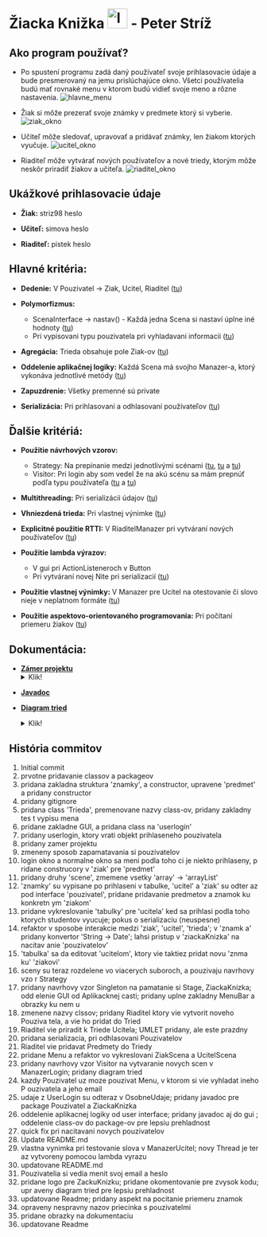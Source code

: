 # Žiacka Knižka <img src="../master/obrazky/logo.png" alt="logo" width="40"/> - Peter Stríž

## Ako program používať?
- Po spustení programu zadá daný používateľ svoje prihlasovacie údaje a bude presmerovaný na jemu prislúchajúce okno. Všetci používatelia budú mať rovnaké menu v ktorom budú vidieť svoje meno a rôzne nastavenia. ![hlavne_menu](../master/obrazky/Hlavne_menu.png)

- Žiak si môže prezerať svoje známky v predmete ktorý si vyberie. ![ziak_okno](../master/obrazky/ziak_okno.png)

- Učiteľ môže sledovať, upravovať a pridávať známky, len žiakom ktorých vyučuje. ![ucitel_okno](../master/obrazky/ucitel_okno.PNG)

- Riaditeľ môže vytvárať nových používateľov a nové triedy, ktorým môže neskôr priradiť žiakov a učiteľa. ![riaditel_okno](../master/obrazky/riaditel_okno.PNG)

## Ukážkové prihlasovacie údaje
* **Žiak:** striz98 heslo

* **Učiteľ:** simova heslo

* **Riaditeľ:** pistek heslo

## Hlavné kritéria:
* **Dedenie:** V Pouzivatel -> Ziak, Ucitel, Riaditel ([tu](../master/src/pouzivatelia/Ziak.java#L20))

* **Polymorfizmus:** 
	* ScenaInterface -> nastav() - Každá jedna Scena si nastaví úplne iné hodnoty ([tu](../master/src/guiAplikacnaLogika/Scena.java#L26))
	* Pri vypisovani typu pouzivatela pri vyhladavani informacii ([tu](../master/src/gui/DefaultHodnoty.java#L221))
	
* **Agregácia:** Trieda obsahuje pole Ziak-ov ([tu](../master/src/udaje/Trieda.java#L21))

* **Oddelenie aplikačnej logiky:** Každá Scena má svojho Manazer-a, ktorý vykonáva jednotlivé metódy ([tu](../master/src/guiAplikacnaLogika/ManazerLogin.java))

* **Zapuzdrenie:** Všetky premenné sú private

* **Serializácia:** Pri prihlasovaní a odhlasovaní používateľov ([tu](../master/src/udaje/ZiackaKnizkaSingleton.java#L49-L89))

## Ďalšie kritériá:
* **Použitie návrhových vzorov:** 
  * Strategy: Na prepínanie medzi jednotlivými scénami ([tu](../master/src/guiAplikacnaLogika/ManazerLogin.java#L38-L40), [tu](../master/src/guiAplikacnaLogika/Scena.java#L13-L29) a [tu](../master/src/gui/ScenaUcitelHlavna.java#L49-L60))
  * Visitor: Pri login aby som vedel že na akú scénu sa mám prepnúť podľa typu používateľa ([tu](../master/src/guiAplikacnaLogika/ManazerLogin.java#L27-L54) a [tu](../master/src/pouzivatelia/Ziak.java#L103-L105))

* **Multithreading:** Pri serializácii údajov ([tu](../master/src/udaje/ZiackaKnizkaSingleton.java#L50-L61))

* **Vhniezdená trieda:** Pri vlastnej výnimke ([tu](../master/src/guiAplikacnaLogika/ManazerUcitel.java#L28-L32))

* **Explicitné použitie RTTI:** V RiaditelManazer pri vytváraní nových používateľov ([tu](../master/src/guiAplikacnaLogika/ManazerRiaditel.java#L48-L62))

* **Použitie lambda výrazov:** 
  * V gui pri ActionListeneroch v Button 
  * Pri vytváraní novej Nite pri serializacií  ([tu](../master/src/udaje/ZiackaKnizkaSingleton.java#L50-L61))

* **Použitie vlastnej výnimky:** V Manazer pre Ucitel na otestovanie či slovo nieje v neplatnom formáte ([tu](../master/src/guiAplikacnaLogika/ManazerUcitel.java#L28-#L44))

* **Použitie aspektovo-orientovaného programovania:** Pri počítaní priemeru žiakov ([tu](../master/src/aspekt/PocitaniePriemeru.java))
 
## Dokumentácia:
* [**Zámer projektu**](../master/Zamer%20PeterStriz%20Projekt%20ZiackaKnizka.pdf) <details> <summary>Klik!</summary><p> &emsp; Cieľom môjho projektu je vytvoriť žiacku knižku, v ktorej bude mať možnosť žiak pozerať si svoje výsledky v prehľadnej tabuľke. Počas svojho štúdia bude vedieť sledovať výsledky z písomiek a rôznych testov, a zároveň akú známku môže približne očakávať na konci roka. <br> 
&emsp; Učiteľ bude môcť pridávať a meniť známky jednotlivých žiakov. Taktiež by mal vedieť pridávať absencie žiakov z vyučovania. Upravovať hodnoty bude vedieť iba tým žiakom, ktorých vyučuje. <br>
&emsp; Riaditeľ by vedel upravovať, ktorý učiteľ bude vyučovať ktorú triedu a ktorí žiaci patria do jednotlivých tried. 
Celá žiacka knižka by mala mať jednoduchý user interface. Bude tam login podľa údajov ktoré používatelia dostanú vopred vygenerované. Heslo by si mali neskôr možnosť zmeniť sami. <br>
&emsp; V neskorších verziách by si mohli používatelia vyhľadať iného používateľa, a boli by presmerovaný na ich profil, kde by boli ich kontaktné údaje. 
 </p> </details>


* [**Javadoc**](../master/doc/index.html)

* [**Diagram tried**](../master/Schema.uxf) <details> <summary>Klik!</summary> <img src="../master/obrazky/schema.png" alt="schema"/> </details>

## História commitov
1. Initial commit
2. prvotne pridavanie classov a packageov
3. pridana zakladna struktura 'znamky', a constructor, upravene 'predmet' a pridany constructor
4. pridany gitignore
5. pridana class 'Trieda', premenovane nazvy class-ov, pridany zakladny tes
t vypisu mena 
6. pridane zakladne GUI, a pridana class na 'userlogin'
7. pridany userlogin, ktory vrati objekt prihlaseneho pouzivatela
8. pridany zamer projektu
9. zmeneny sposob zapamatavania si pouzivatelov
10. login okno a normalne okno sa meni podla toho ci je niekto prihlaseny, p
ridane construcory v 'ziak' pre 'predmet'
11. pridany druhy 'scene', zmemene vsetky 'array' -> 'arrayList'
12. 'znamky' su vypisane po prihlaseni v tabulke, 'ucitel' a 'ziak' su odter
az pod interface 'pouzivatel', pridane pridavanie predmetov a znamok ku konkretn
ym 'ziakom'
13. pridane vykreslovanie 'tabulky' pre 'ucitela' ked sa prihlasi podla toho
 ktorych studentov vyucuje; pokus o serializaciu (neuspesne)
14. refaktor v sposobe interakcie medzi 'ziak', 'ucitel', 'trieda'; v 'znamk
a' pridany konvertor 'String -> Date'; lahsi pristup v 'ziackaKnizka' na nacitav
anie 'pouzivatelov'
15. 'tabulka' sa da editovat 'ucitelom', ktory vie taktiez pridat novu 'znma
ku' 'ziakovi'
16. sceny su teraz rozdelene vo viacerych suboroch, a pouzivaju navrhovy vzo
r Strategy
17. pridany navrhovy vzor Singleton na pamatanie si Stage, ZiackaKnizka; odd
elenie GUI od Aplikacknej casti; pridany uplne zakladny MenuBar a obrazky ku nem
u
18. zmenene nazvy clssov; pridany Riaditel ktory vie vytvorit noveho Pouziva
tela, a vie ho pridat do Tried
19. Riaditel vie priradit k Triede Ucitela; UMLET pridany, ale este prazdny
20. pridana serializacia, pri odhlasovani Pouzivatelov
21. Riaditel vie pridavat Predmety do Triedy
22. pridane Menu a refaktor vo vykreslovani ZiakScena a UcitelScena
23. pridany navrhovy vzor Visitor na vytvaranie novych scen v ManazerLogin; 
pridany diagram tried
24. kazdy Pouzivatel uz moze pouzivat Menu, v ktorom si vie vyhladat ineho P
ouzivatela a jeho email
25. udaje z UserLogin su odteraz v OsobneUdaje; pridany javadoc pre package 
Pouzivatel a ZiackaKnizka
26. oddelenie aplikacnej logiky od user interface; pridany javadoc aj do gui
; oddelenie class-ov do package-ov pre lepsiu prehladnost
27. quick fix pri nacitavani novych pouzivatelov
28. Update README.md
29. vlastna vynimka pri testovanie slova v ManazerUcitel; novy Thread je ter
az vytvoreny pomocou lambda vyrazu
30. updatovane README.md
31. Pouzivatelia si vedia menit svoj email a heslo
32. pridane logo pre ZackuKnizku; pridane okomentovanie pre zvysok kodu; upr
aveny diagram tried pre lepsiu prehladnost
33. updatovane Readme; pridany aspekt na pocitanie priemeru znamok
34. opraveny nespravny nazov priecinka s pouzivatelmi
35. pridane obrazky na dokumentaciu
36. updatovane Readme
